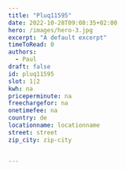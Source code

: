 ```yaml
---
title: "Pluq11595"
date: 2022-10-28T09:08:35+02:00
hero: /images/hero-3.jpg
excerpt: "A default excerpt"
timeToRead: 0
authors:
  - Paul
draft: false
id: pluq11595
slot: 1|2
kwh: na
priceperminute: na
freechargefor: na
onetimefee: na
country: de
locationname: locationname
street: street
zip_city: zip-city


---
```

